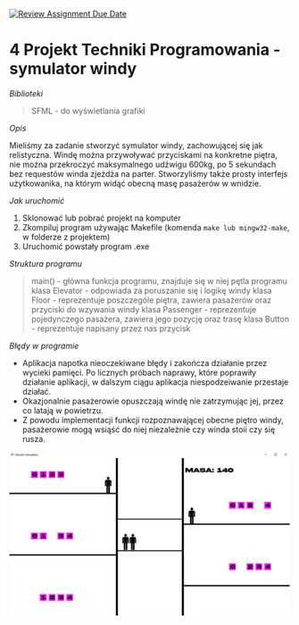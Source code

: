 [![Review Assignment Due Date](https://classroom.github.com/assets/deadline-readme-button-24ddc0f5d75046c5622901739e7c5dd533143b0c8e959d652212380cedb1ea36.svg)](https://classroom.github.com/a/LeiQP3NV)

#  4 Projekt Techniki Programowania - symulator windy

*Biblioteki*
> SFML - do wyświetlania grafiki

*Opis*

Mieliśmy za zadanie stworzyć symulator windy, zachowującej się jak relistyczna. Windę można przywoływać przyciskami na konkretne piętra, nie można przekroczyć maksymalnego udźwigu 600kg, po 5 sekundach bez requestów winda zjeżdża na parter. Stworzyliśmy także prosty interfejs użytkowanika, na którym widąć obecną masę pasażerów w wnidzie.

*Jak uruchomić*
1. Sklonować lub pobrać projekt na komputer
2. Zkompiluj program używając Makefile (komenda `make lub mingw32-make`, w folderze z projektem)
3. Uruchomić powstały program .exe

*Struktura programu*
> main() - główna funkcja programu, znajduje się w niej pętla programu
> klasa Elevator - odpowiada za poruszanie się i logikę windy
> klasa Floor - reprezentuje poszczególe piętra, zawiera pasażerów oraz przyciski do wzywania windy
> klasa Passenger - reprezentuje pojedynczego pasażera, zawiera jego pozycję oraz trasę
> klasa Button - reprezentuje napisany przez nas przycisk

*Błędy w programie*
- Aplikacja napotka nieoczekiwane błędy i zakończa działanie przez wycieki pamięci. Po licznych próbach naprawy, które poprawiły działanie aplikacji, w dalszym ciągu aplikacja niespodzeiwanie przestaje działać.
- Okazjonalnie pasażerowie opuszczają windę nie zatrzymując jej, przez co latają w powietrzu.
- Z powodu implementacji funkcji rozpoznawającej obecne piętro windy, pasażerowie mogą wsiąść do niej niezależnie czy winda stoii czy się rusza.


![screen shot](image.png)